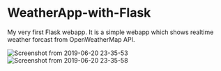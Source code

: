 # WeatherApp-with-Flask

My very first Flask webapp. It is a simple webapp which shows realtime weather forcast from OpenWeatherMap API.

![Screenshot from 2019-06-20 23-35-53](https://user-images.githubusercontent.com/35889562/59895904-65091080-93b4-11e9-8a33-4fc9b1309523.png)
![Screenshot from 2019-06-20 23-35-58](https://user-images.githubusercontent.com/35889562/59895905-65091080-93b4-11e9-9a6f-3a0027961286.png)

